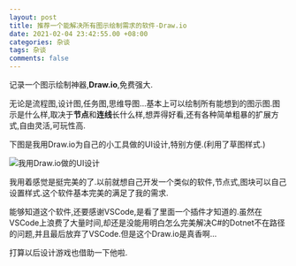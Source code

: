 ```yaml
---
layout: post
title: 推荐一个能解决所有图示绘制需求的软件-Draw.io
date: 2021-02-04 23:42:55.00 +08:00
categories: 杂谈
tags: 杂谈
comments: false
---
```




记录一个图示绘制神器,**Draw.io**,免费强大.

无论是流程图,设计图,任务图,思维导图...基本上可以绘制所有能想到的图示图.图示是什么样,取决于**节点**和**连线**长什么样,想弄得好看,还有各种简单粗暴的扩展方式,自由灵活,可玩性高.

下图是我用Draw.io为自己的小工具做的UI设计,特别方便.(利用了草图样式.)

![我用Draw.io做的UI设计](F:\GitHub\a690089735.github.io\assets-images\image-20210204234748859.png)



我用着感觉是挺完美的了.以前就想自己开发一个类似的软件,节点式,图块可以自己设置样式.这个软件基本完美的满足了我的需求.

能够知道这个软件,还要感谢VSCode,是看了里面一个插件才知道的.虽然在VSCode上浪费了大量时间,却还是没能用明白怎么完美解决C#的Dotnet不在路径的问题,并且最后放弃了VSCode.但是这个Draw.io是真香啊...

打算以后设计游戏也借助一下他啦.